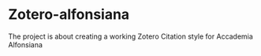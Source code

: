 # Zotero-alfonsiana
The project is about creating a working Zotero Citation style for Accademia Alfonsiana
